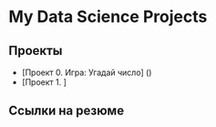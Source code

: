 # My Data Science Projects

## Проекты

* [Проект 0. Игра: Угадай число] ()
* [Проект 1. ]
## Ссылки на резюме